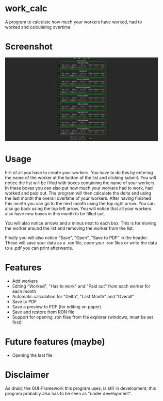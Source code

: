 # work_calc
A program to calculate how much your workers have worked, had to worked and calculating overtime

# Screenshot

![Screenshot](Screenshots/Work_Calc_Screenshot.png)

 # Usage
 Firt of all you have to create your workers. You have to do this by entering the name of the worker at the botton of the list and clicking submit. 
 You will notice the list will be filled with boxes containing the name of your workers. 
 In these boxes you can also put how much your workers had to work, had worked and paid out. 
 The program will then calculate the delta and using the last month the overall overtime of your workers.
 After having finished this month you can go to the next month using the top right arrow. You can also go back using the top left arrow.
 You will notice that all your workers also have new boxes in this month to be filled out.
 
 You will also notice arrows and a minus next to each box. This is for moving the worker around the list and removing the worker from the list.
 
 Finally you will also notice "Save", "Open", "Save to PDF" in the header. 
 These will save your data as a .ron file, open your .ron files or write the data to a .pdf you can print afterwards.
 
 # Features
  * Add workers
  * Editing "Worked", "Has to work" and "Paid out" from each worker for each month
  * Automatic calculation for "Delta", "Last Month" and "Overall"
  * Save to PDF
  * Save a preview to PDF (for editing on paper)
  * Save and restore from RON file
  * Support for opening .ron files from file explorer (windows; must be set first)
 
 # Future features (maybe)
 * Opening the last file
 
 # Disclaimer
 As druid, the GUI-Framework this program uses, is still in development, this program probably also has to be seen as "under development".
